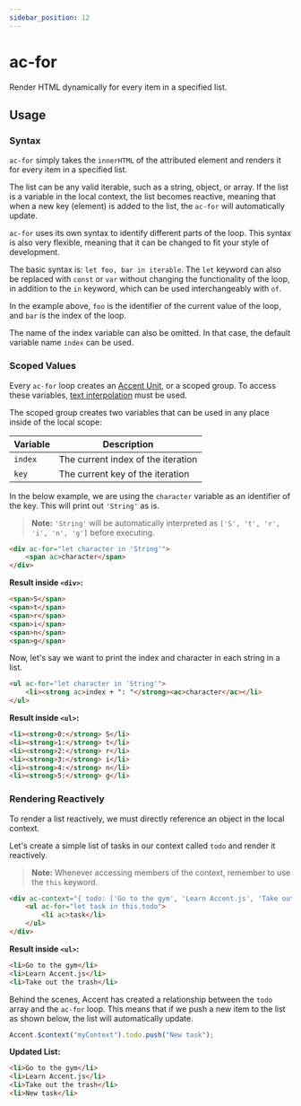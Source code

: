 ```yaml
---
sidebar_position: 12
---
```


# ac-for

Render HTML dynamically for every item in a specified list.

## Usage

### Syntax

`ac-for` simply takes the `innerHTML` of the attributed element and renders it for every item in a specified list. 

The list can be any valid iterable, such as a string, object, or array. If the list is a variable in the local context, the list becomes reactive, meaning that when a new key (element) is added to the list, the `ac-for` will automatically update. 


`ac-for` uses its own syntax to identify different parts of the loop. This syntax is also very flexible, meaning that it can be changed to fit your style of development. 

The basic syntax is: `let foo, bar in iterable`. The `let` keyword can also be replaced with `const` or `var` without changing the functionality of the loop, in addition to the `in` keyword, which can be used interchangeably with `of`. 

In the example above, `foo` is the identifier of the current value of the loop, and `bar` is the index of the loop.

The name of the index variable can also be omitted. In that case, the default variable name `index` can be used.

### Scoped Values

Every `ac-for` loop creates an [Accent Unit](/docs/renderer/units), or a scoped group. To access these variables, [text interpolation](/docs/renderer/text-interpolation) must be used. 

The scoped group creates two variables that can be used in any place inside of the local scope: 

| Variable   | Description                                                            |
| ---------- | ---------------------------------------------------------------------- |
| `index`    | The current index of the iteration                                     |
| `key`      | The current key of the iteration                                       |

In the below example, we are using the `character` variable as an identifier of the key. This will print out `'String'` as is. 

> **Note:** `'String'` will be automatically interpreted as `['S', 't', 'r', 'i', 'n', 'g']` before executing.

```html
<div ac-for="let character in 'String'">
    <span ac>character</span>
</div>
```

**Result inside `<div>`:** 

```html
<span>S</span>
<span>t</span>
<span>r</span>
<span>i</span>
<span>n</span>
<span>g</span>
```

Now, let's say we want to print the index and character in each string in a list. 

```html
<ul ac-for="let character in 'String'">
    <li><strong ac>index + ": "</strong><ac>character</ac></li>
</ul>
```

**Result inside `<ul>`:** 

```html
<li><strong>0:</strong> S</li>
<li><strong>1:</strong> t</li>
<li><strong>2:</strong> r</li>
<li><strong>3:</strong> i</li>
<li><strong>4:</strong> n</li>
<li><strong>5:</strong> g</li>
```

### Rendering Reactively 

To render a list reactively, we must directly reference an object in the local context. 

Let's create a simple list of tasks in our context called `todo` and render it reactively.

> **Note:** Whenever accessing members of the context, remember to use the `this` keyword.

```html
<div ac-context="{ todo: ['Go to the gym', 'Learn Accent.js', 'Take out the trash'] }" @id="myContext">
    <ul ac-for="let task in this.todo">
        <li ac>task</li>
    </ul>
</div>
```

**Result inside `<ul>`:** 

```html
<li>Go to the gym</li>
<li>Learn Accent.js</li>
<li>Take out the trash</li>
```

Behind the scenes, Accent has created a relationship between the `todo` array and the `ac-for` loop. This means that if we push a new item to the list as shown below, the list will automatically update. 

```js
Accent.$context("myContext").todo.push("New task");
```

**Updated List:**

```html
<li>Go to the gym</li>
<li>Learn Accent.js</li>
<li>Take out the trash</li>
<li>New task</li>
```